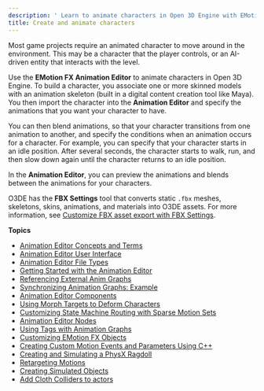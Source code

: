 ```yaml
---
description: ' Learn to animate characters in Open 3D Engine with EMotionFX Animation Editor. '
title: Create and animate characters
---
```


Most game projects require an animated character to move around in the environment. This may be a character that the player controls, or an AI-driven entity that interacts with the level.

Use the **EMotion FX Animation Editor** to animate characters in Open 3D Engine. To build a character, you associate one or more skinned models with an animation skeleton (built in a digital content creation tool like Maya). You then import the character into the **Animation Editor** and specify the animations that you want your character to have.

You can then blend animations, so that your character transitions from one animation to another, and specify the conditions when an animation occurs for a character. For example, you can specify that your character starts in an idle position. After several seconds, the character starts to walk, run, and then slow down again until the character returns to an idle position.

In the **Animation Editor**, you can preview the animations and blends between the animations for your characters.

O3DE has the **FBX Settings** tool that converts static `.fbx` meshes, skeletons, skins, animations, and materials into O3DE assets. For more information, see [Customize FBX asset export with FBX Settings](/docs/user-guide/assets/fbx-settings/).

**Topics**
+ [Animation Editor Concepts and Terms](/docs/user-guide/visualization/animation/character-editor/concepts-and-terms/)
+ [Animation Editor User Interface](/docs/user-guide/visualization/animation/animation-editor/user-interface/)
+ [Animation Editor File Types](/docs/user-guide/visualization/animation/character-editor/file-types/)
+ [Getting Started with the Animation Editor](/docs/user-guide/visualization/animation/animation-editor/quick-start/)
+ [Referencing External Anim Graphs](/docs/user-guide/visualization/animation/referencing-character-animation-editor-anim-graph/)
+ [Synchronizing Animation Graphs: Example](/docs/user-guide/visualization/animation/character-editor/sync-graph/)
+ [Animation Editor Components](/docs/user-guide/visualization/animation/character-editor/components/)
+ [Using Morph Targets to Deform Characters](/docs/user-guide/visualization/animation/animation-editor/using-morph-targets-to-deform-characters/)
+ [Customizing State Machine Routing with Sparse Motion Sets](/docs/user-guide/visualization/animation/animation-editor/customizing-state-machines-with-sparse-motion-sets/)
+ [Animation Editor Nodes](/docs/user-guide/visualization/animation/animation-editor/node/)
+ [Using Tags with Animation Graphs](/docs/user-guide/visualization/animation/animation-editor/using-tags/)
+ [Customizing EMotion FX Objects](/docs/user-guide/visualization/animation/animation-editor/customizing-emotionfx-objects/)
+ [Creating Custom Motion Events and Parameters Using C++](/docs/user-guide/visualization/animation/character-editor/custom-events-parameters/)
+ [Creating and Simulating a PhysX Ragdoll](/docs/user-guide/visualization/animation/animation-editor/creating-and-simulating-physx-ragdoll/)
+ [Retargeting Motions](/docs/user-guide/visualization/animation/animation-editor/retargeting-animations/)
+ [Creating Simulated Objects](/docs/user-guide/visualization/animation/animation-editor/creating-simulated-objects/)
+ [Add Cloth Colliders to actors](/docs/user-guide/visualization/animation/character-editor/cloth-colliders/)
